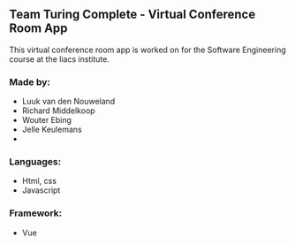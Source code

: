## Team Turing Complete - Virtual Conference Room App

This virtual conference room app is worked on for the Software Engineering course at the liacs institute.

### Made by:
* Luuk van den Nouweland
* Richard Middelkoop
* Wouter Ebing
* Jelle Keulemans
*

### Languages:
* Html, css
* Javascript

### Framework:
* Vue
